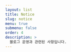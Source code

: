 ```yaml
---
layout: list
title: Notice
slug: notice
menu: true
submenu: false
order: 4
description: >
  블로그 운영과 관련된 사항입니다.
---
```

